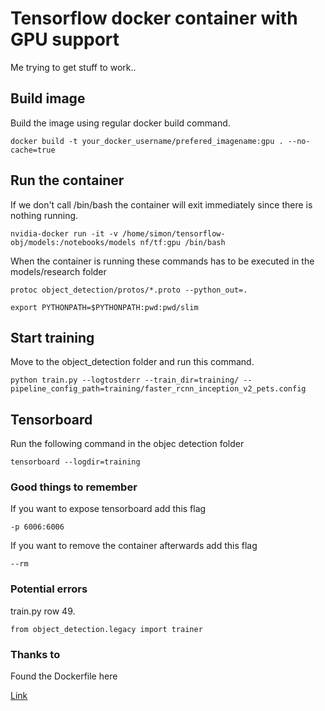 # Tensorflow docker container with GPU support

Me trying to get stuff to work..

## Build image
Build the image using regular docker build command.

```
docker build -t your_docker_username/prefered_imagename:gpu . --no-cache=true
```

## Run the container
If we don't call /bin/bash the container will exit immediately since there is nothing running.
```
nvidia-docker run -it -v /home/simon/tensorflow-obj/models:/notebooks/models nf/tf:gpu /bin/bash
```

When the container is running these commands has to be executed in the models/research folder

```
protoc object_detection/protos/*.proto --python_out=.

export PYTHONPATH=$PYTHONPATH:pwd:pwd/slim
```

## Start training

Move to the object_detection folder and run this command.
```
python train.py --logtostderr --train_dir=training/ --pipeline_config_path=training/faster_rcnn_inception_v2_pets.config
```

## Tensorboard

Run the following command in the objec detection folder
```
tensorboard --logdir=training
```

### Good things to remember

If you want to expose tensorboard add this flag
```
-p 6006:6006
```

If you want to remove the container afterwards add this flag
```
--rm
```

### Potential errors

train.py row 49.
```
from object_detection.legacy import trainer
```

### Thanks to

Found the Dockerfile here

[Link](https://github.com/sofwerx/tensorflow-object-detection-docker/tree/master/gpu_docker)